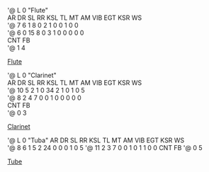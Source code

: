 
'@ L 0 "Flute"     
    AR  DR  SL  RR KSL  TL  MT  AM VIB EGT KSR  WS       
'@   7   6   1   8   0   2   1   0   0   1   0   0      
'@   6   0  15   8   0   3   1   0   0   0   0   0      
   CNT  FB     
'@   1   4      

[Flute](https://user-images.githubusercontent.com/28349102/104184255-8201aa80-5456-11eb-9c86-2ddf2f544ce0.mp4)


'@ L 0 "Clarinet"     
    AR  DR  SL  RR KSL  TL  MT  AM VIB EGT KSR  WS       
'@  10   5   2   1   0  34   2   1   0   1   0   5      
'@   8   2   4   7   0   0   1   0   0   0   0   0      
   CNT  FB     
'@   0   3      

[Clarinet](https://user-images.githubusercontent.com/28349102/104184597-081df100-5457-11eb-954f-6377d5caf710.mp4) 

'@ L 0 "Tuba"
    AR  DR  SL  RR KSL  TL  MT  AM VIB EGT KSR  WS  
'@   8   6   1   5   2  24   0   0   0   1   0   5 
'@  11   2   3   7   0   0   1   0   1   1   0   0 
   CNT  FB
'@   0   5

[Tube](https://user-images.githubusercontent.com/28349102/104455007-08022a80-55ea-11eb-8b65-7370094f0340.mp4)
